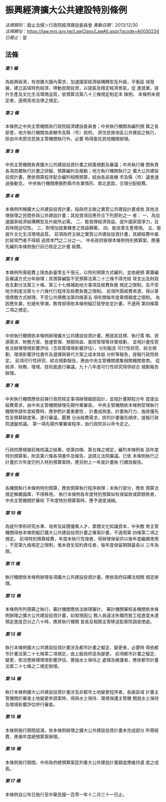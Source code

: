# 振興經濟擴大公共建設特別條例

*法規類別*：廢止法規＞行政院經濟建設委員會
*異動日期*：2013/12/30  
*法規網址*：https://law.moj.gov.tw/LawClass/LawAll.aspx?pcode=A0030234
*已廢止*：是


## 法條
##### 第 1 條
為振興經濟，有效擴大國內需求，加速國家經濟結構轉型及升級，平衡區
域發展，建立區域特色經濟，帶動民間投資，以提振及穩定經濟景氣，促
進就業，提升生產及文化生活環境品質，依預算法第八十三條規定制定本
條例。
本條例未規定者，適用其他法律之規定。

##### 第 2 條
本條例之中央主管機關為行政院經濟建設委員會；中央執行機關為編列預
算之各部會，地方執行機關為直轄市及縣（市）政府。
原住民族地區公共建設之執行，除由中央原住民族主管機關執行外，必要
時得委託其他機關辦理。

##### 第 3 條
中央主管機關負責擴大公共建設投資計畫之統籌規劃及審議；中央執行機
關負責各項具體執行計畫之研擬、預算編列及推動；地方執行機關執行之
擴大公共建設投資計畫，應依預算程序配合編列相關預算，經由各該直轄
市及縣（市）議會通過後動支。
中央執行機關應衡酌縣市失業情形、南北差距，合理分配經費。

##### 第 4 條
本條例所稱擴大公共建設投資計畫，指政府主辦之實質公共建設計畫或依
其他法律辦理之民間參與公共建設計畫；其投資項目應符合下列原則之一
者：
一、為加速國家經濟結構轉型及升級所必需。
二、能發揮經濟效益、提升國家競爭力，且具時間迫切性。
三、對增加就業機會之效益顯著。
四、能改善生產環境。
五、能提升文化生活環境品質。
前項政府主辦之實質公共建設投資計畫，其總經費中屬於經常門者不得超
過資本門之二分之一。
中央政府辦理本條例特別預算案，應優先編列本條例施行前已核定之計畫
經費。

##### 第 5 條
本條例所需經費上限為新臺幣五千億元，以特別預算方式編列，並依總預
算籌編及審議方式分年辦理；其預算編製不受預算法第二十三條不得充經
常支出及財政收支劃分法第三十條、第三十七條補助地方事項及經費負擔
規定之限制，及不受地方制度法第七十六條代行程序及經費負擔之限制。
前項所需經費來源，得以舉借債務方式辦理，不受公共債務法第四條第五
項有關每年度舉債額度之限制。
為因應失業，杜絕失學潮，教育部得依本條例擬訂就學安定計畫，不適用
第四條第二項之規定。

##### 第 6 條
中央執行機關依本條例辦理擴大公共建設投資計畫，應就其目標、執行策
略、資源需求、財務方案、營運管理、預期效益、風險管理等詳實規劃，
並視計畫性質依法辦理環境影響評估（含政策環境影響評估），分別擬具
可行性研究、綜合規劃、環境影響評估書件及選擇與替代方案之成本效益
分析等報告，提報行政院核定。
前項可行性研究、綜合規劃報告，應由中央主管機關邀集相關機關會商，
從經濟、財務、環境、技術面進行審議。九十八年度可行性研究得併綜合
規劃報告辦理。

##### 第 7 條
中央執行機關應依前條行政院核定事項辦理細部設計，並按計畫期程分年
度提出經費需求，由中央主管機關辦理先期作業審查。
中央主管機關依本條例受理執行機關申請年度經費時，應參酌計畫重要性
、計畫成熟度、計畫執行力、施政優先性及預算額度等，進行審議，覈實
分派經費需求，排列計畫優先順序，提報行政院通盤核議。
第一項先期作業審查程序，由行政院另以命令定之。

##### 第 8 條
行政院應根據前條核議之結果，依第四條、第五條之規定，編列本條例各
該年度特別預算案，附具第六條各項書件及報告，送請立法院審議。已依
本條例執行之計畫於次年度仍列入特別預算案時，應另附上一年度計畫執
行績效報告。

##### 第 9 條
各機關執行本條例特別預算，應依預算執行程序辦理；未執行部分，應依
預算法規定解繳國庫，不得移用。
執行本條例各年度特別預算如有保留款或節餘款者，中央主管機關於審核
下年度特別預算案時，應予適度減縮。

##### 第 10 條
為提升學術研究水準、培育及延攬優異人才、累積文化知識資本，中央教
育主管機關得依本條例擬訂擴大公共建設投資計畫之專案計畫，不適用第
四條第二項之規定。
前項特別預算經費，年度未執行完竣者，得辦理保留供以後年度繼續使用
，不受第九條規定之限制，惟未發生契約責任者，每年度保留期限最長以
三年為限。

##### 第 11 條
執行機關依本條例辦理各項擴大公共建設投資計畫，應依政府採購法相關
規定辦理。

##### 第 12 條
本條例所列預算之執行，審計機關應依法辦理審計。
審計機關審核各機關依本條例辦理之擴大公共建設投資計畫，如發現因公
務人員違法失職而致工程進度未達預定進度百分之八十時，應將執行機關
首長及相關主管移送監察院調查懲處。

##### 第 13 條
執行本條例擴大公共建設投資計畫涉及都市計畫之擬定、變更者，必要時
得依都市計畫法第二十七條第二項規定，由上級政府逕為變更。
前項都市計畫之擬定、變更，依法應辦理環境影響評估、實施水土保持之
處理及維護者，應依都市計畫法第二十七條之二規定辦理。

##### 第 14 條
執行本條例擴大公共建設投資計畫涉及非都市土地變更程序者，各級區域
計畫主管機關於審查土地變更申請案時，得與水土保持、環境保護主管機
關就水土保持及環境影響評估併行審查。

##### 第 15 條
本條例施行期間屆滿，依本條例辦理之擴大公共建設投資計畫未完成部分
所需經費，應循年度總預算案辦理。

##### 第 16 條
本條例施行期間，中央政府總預算案匡列重大公共建設計畫額度應維持適
度之成長。

##### 第 17 條
本條例自公布日施行至中華民國一百零一年十二月三十一日止。


